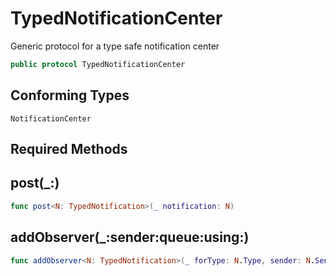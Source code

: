 # TypedNotificationCenter

Generic protocol for a type safe notification center

``` swift
public protocol TypedNotificationCenter
```

## Conforming Types

`NotificationCenter`

## Required Methods

## post(\_:)

``` swift
func post<N: TypedNotification>(_ notification: N)
```

## addObserver(\_:sender:queue:using:)

``` swift
func addObserver<N: TypedNotification>(_ forType: N.Type, sender: N.Sender?, queue: OperationQueue?, using block: @escaping (N) -> Void) -> NSObjectProtocol
```
